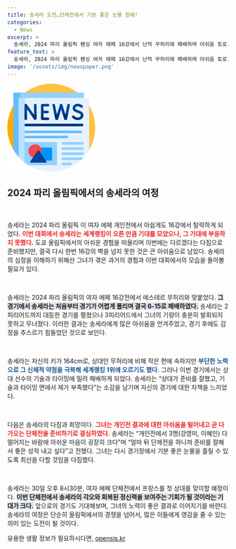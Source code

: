 ```yaml
---
title: 송세라 도전…단체전에서 기분 좋은 눈물 원해!
categories:
  - News
excerpt: >
  송세라, 2024 파리 올림픽 펜싱 여자 에페 16강에서 난적 무허리에 패배하며 아쉬움 토로. 두 대회 연속 16강 탈락, 단체전 준비에 모든 열정 쏟기로!
feature_text: >
  송세라, 2024 파리 올림픽 펜싱 여자 에페 16강에서 난적 무허리에 패배하며 아쉬움 토로. 두 대회 연속 16강 탈락, 단체전 준비에 모든 열정 쏟기로!
image: '/assets/img/newspaper.png'
---
```


<p><img src="/assets/img/newspaper.png" alt="kimp 속보" /></p>

<h2 data-ke-size="size26">2024 파리 올림픽에서의 송세라의 여정</h2>

<p data-ke-size="size16">&nbsp;</p>

<p>송세라는 2024 파리 올림픽 이 여자 에페 개인전에서 아쉽게도 16강에서 탈락하게 되었다. <b><span style="color: #ee2323;">이번 대회에서 송세라는 세계랭킹이 오른 만큼 기대를 모았으나, 그 기대에 부응하지 못했다.</span></b> 도쿄 올림픽에서의 아쉬운 경험을 떠올리며 이번에는 다르겠다는 다짐으로 준비했지만, 결국 다시 한번 16강의 벽을 넘지 못한 것은 큰 아쉬움으로 남았다. 송세라의 심정을 이해하기 위해선 그녀가 겪은 과거의 경험과 이번 대회에서의 모습을 돌아볼 필요가 있다.</p>

<p data-ke-size="size16">&nbsp;</p>

<p>송세라는 2024 파리 올림픽의 여자 에페 16강전에서 에스테르 무허리와 맞붙었다. <b><span style="background-color: #21538527;">그 경기에서 송세라는 처음부터 경기가 어렵게 풀리며 결국 6-15로 패배하였다.</span></b> 송세라는 2피리어드까지 대등한 경기를 펼쳤으나 3피리어드에서 그녀의 기량이 충분히 발휘되지 못하고 무너졌다. 이러한 결과는 송세라에게 많은 아쉬움을 안겨주었고, 경기 후에도 감정을 추스르기 힘들었던 것으로 보인다.</p>

<p data-ke-size="size16">&nbsp;</p>

<p>송세라는 자신의 키가 164cm로, 상대인 무허리에 비해 작은 편에 속하지만 <b><span style="color: #1a5490;">부단한 노력으로 그 신체적 약점을 극복해 세계랭킹 1위에 오르기도 했다.</span></b> 그러나 이번 경기에서는 상대 선수의 기술과 타이밍에 밀려 패배하게 되었다. 송세라는 “상대가 준비를 잘했고, 기술과 타이밍 면에서 제가 부족했다”는 소감을 남기며 자신의 경기에 대한 자책을 느끼었다.</p>

<p data-ke-size="size16">&nbsp;</p>

<p>다음은 송세라의 다짐과 희망이다. <b><span style="color: #ee2323;">그녀는 개인전 결과에 대한 아쉬움을 털어내고 곧 다가오는 단체전을 준비하기로 결심하였다.</span></b> 송세라는 “개인전에서 3명(강영미, 이혜인) 다 떨어지는 바람에 아쉬운 마음이 굉장히 크다”며 “얼마 뒤 단체전을 하니까 준비를 잘해서 좋은 성적 내고 싶다”고 전했다. 그녀는 다시 경기장에서 기분 좋은 눈물을 흘릴 수 있도록 최선을 다할 것임을 다짐했다.</p>

<p data-ke-size="size16">&nbsp;</p>

<p>송세라는 30일 오후 8시30분, 여자 에페 단체전에서 프랑스를 첫 상대를 맞이할 예정이다. <b><span style="background-color: #21538527;">이번 단체전에서 송세라의 각오와 회복된 정신력을 보여주는 기회가 될 것이라는 기대가 크다.</span></b> 앞으로의 경기도 기대해보며, 그녀의 노력이 좋은 결과로 이어지기를 바란다. 송세라의 여정은 단순히 올림픽에서의 경쟁을 넘어서, 많은 이들에게 영감을 줄 수 있는 의미 있는 도전이 될 것이다.</p>
유용한 생활 정보가 필요하시다면, <a href="https://opensis.kr" rel="dofollow">opensis.kr</a>


